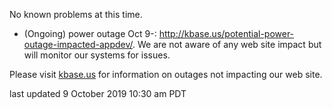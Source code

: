 No known problems at this time.

* (Ongoing) power outage Oct 9-: <a href="http://kbase.us/potential-power-outage-impacted-appdev/">http://kbase.us/potential-power-outage-impacted-appdev/</a>.  We are not aware of any web site impact but will monitor our systems for issues.

Please visit <a href="https://kbase.us">kbase.us</a> for information on outages not impacting our web site.

last updated 9 October 2019 10:30 am PDT
